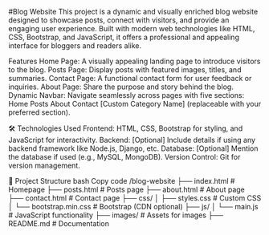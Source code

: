 #Blog Website
This project is a dynamic and visually enriched blog website designed to showcase posts, connect with visitors, and provide an engaging user experience. Built with modern web technologies like HTML, CSS, Bootstrap, and JavaScript, it offers a professional and appealing interface for bloggers and readers alike.

 Features
Home Page: A visually appealing landing page to introduce visitors to the blog.
Posts Page: Display posts with featured images, titles, and summaries.
Contact Page: A functional contact form for user feedback or inquiries.
About Page: Share the purpose and story behind the blog.
Dynamic Navbar: Navigate seamlessly across pages with five sections:
Home
Posts
About
Contact
[Custom Category Name] (replaceable with your preferred section).

🛠️ Technologies Used
Frontend: HTML, CSS, Bootstrap for styling, and JavaScript for interactivity.
Backend: [Optional] Include details if using any backend framework like Node.js, Django, etc.
Database: [Optional] Mention the database if used (e.g., MySQL, MongoDB).
Version Control: Git for version management.

📂 Project Structure
bash
Copy code
/blog-website
├── index.html            # Homepage
├── posts.html            # Posts page
├── about.html            # About page
├── contact.html          # Contact page
├── css/
│   ├── styles.css        # Custom CSS
│   └── bootstrap.min.css # Bootstrap (CDN optional)
├── js/
│   └── main.js           # JavaScript functionality
├── images/               # Assets for images
├── README.md             # Documentation
